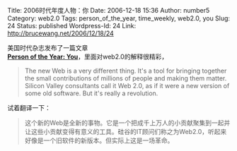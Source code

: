 Title: 2006时代年度人物：你
Date: 2006-12-18 15:36
Author: number5
Category: web2.0
Tags: person_of_the_year, time_weekly, web2.0, you
Slug: 24
Status: published
Wordpress-Id: 24
Link: http://brucewang.net/2006/12/18/24

美国时代杂志发布了一篇文章  
[**Person of the Year:
You**](http://www.time.com/time/magazine/article/0,9171,1569514,00.html "Yes, you. You control the Information Age. Welcome to your world.")，里面对web2.0的解释很精彩，

> The new Web is a very different thing. It's a tool for bringing
> together the small contributions of millions of people and making them
> matter. Silicon Valley consultants call it Web 2.0, as if it were a
> new version of some old software. But it's really a revolution.

试着翻译一下：

> 这个新的Web是全新的事物。它是一个把成千上万人的小贡献聚集到一起并让这些小贡献变得有意义的工具。硅谷的IT顾问们称之为Web2.0，听起来好像是一个旧软件的新版本。但实际上这是一场革命。
